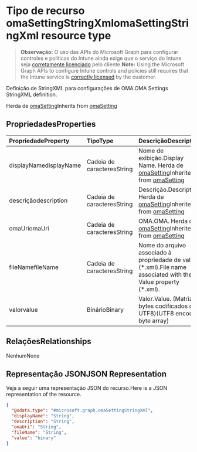 # <a name="omasettingstringxml-resource-type"></a><span data-ttu-id="2957f-101">Tipo de recurso omaSettingStringXml</span><span class="sxs-lookup"><span data-stu-id="2957f-101">omaSettingStringXml resource type</span></span>

> <span data-ttu-id="2957f-102">**Observação:** O uso das APIs do Microsoft Graph para configurar controles e políticas do Intune ainda exige que o serviço do Intune seja [corretamente licenciado](https://go.microsoft.com/fwlink/?linkid=839381) pelo cliente.</span><span class="sxs-lookup"><span data-stu-id="2957f-102">**Note:** Using the Microsoft Graph APIs to configure Intune controls and policies still requires that the Intune service is [correctly licensed](https://go.microsoft.com/fwlink/?linkid=839381) by the customer.</span></span>

<span data-ttu-id="2957f-103">Definição de StringXML para configurações de OMA.</span><span class="sxs-lookup"><span data-stu-id="2957f-103">OMA Settings StringXML definition.</span></span>

<span data-ttu-id="2957f-104">Herda de [omaSetting](../resources/intune_deviceconfig_omasetting.md)</span><span class="sxs-lookup"><span data-stu-id="2957f-104">Inherits from [omaSetting](../resources/intune_deviceconfig_omasetting.md)</span></span>

## <a name="properties"></a><span data-ttu-id="2957f-105">Propriedades</span><span class="sxs-lookup"><span data-stu-id="2957f-105">Properties</span></span>
|<span data-ttu-id="2957f-106">Propriedade</span><span class="sxs-lookup"><span data-stu-id="2957f-106">Property</span></span>|<span data-ttu-id="2957f-107">Tipo</span><span class="sxs-lookup"><span data-stu-id="2957f-107">Type</span></span>|<span data-ttu-id="2957f-108">Descrição</span><span class="sxs-lookup"><span data-stu-id="2957f-108">Description</span></span>|
|:---|:---|:---|
|<span data-ttu-id="2957f-109">displayName</span><span class="sxs-lookup"><span data-stu-id="2957f-109">displayName</span></span>|<span data-ttu-id="2957f-110">Cadeia de caracteres</span><span class="sxs-lookup"><span data-stu-id="2957f-110">String</span></span>|<span data-ttu-id="2957f-111">Nome de exibição.</span><span class="sxs-lookup"><span data-stu-id="2957f-111">Display Name.</span></span> <span data-ttu-id="2957f-112">Herda de [omaSetting](../resources/intune_deviceconfig_omasetting.md)</span><span class="sxs-lookup"><span data-stu-id="2957f-112">Inherited from [omaSetting](../resources/intune_deviceconfig_omasetting.md)</span></span>|
|<span data-ttu-id="2957f-113">descrição</span><span class="sxs-lookup"><span data-stu-id="2957f-113">description</span></span>|<span data-ttu-id="2957f-114">Cadeia de caracteres</span><span class="sxs-lookup"><span data-stu-id="2957f-114">String</span></span>|<span data-ttu-id="2957f-115">Descrição.</span><span class="sxs-lookup"><span data-stu-id="2957f-115">Description.</span></span> <span data-ttu-id="2957f-116">Herda de [omaSetting](../resources/intune_deviceconfig_omasetting.md)</span><span class="sxs-lookup"><span data-stu-id="2957f-116">Inherited from [omaSetting](../resources/intune_deviceconfig_omasetting.md)</span></span>|
|<span data-ttu-id="2957f-117">omaUri</span><span class="sxs-lookup"><span data-stu-id="2957f-117">omaUri</span></span>|<span data-ttu-id="2957f-118">Cadeia de caracteres</span><span class="sxs-lookup"><span data-stu-id="2957f-118">String</span></span>|<span data-ttu-id="2957f-119">OMA.</span><span class="sxs-lookup"><span data-stu-id="2957f-119">OMA.</span></span> <span data-ttu-id="2957f-120">Herda de [omaSetting](../resources/intune_deviceconfig_omasetting.md)</span><span class="sxs-lookup"><span data-stu-id="2957f-120">Inherited from [omaSetting](../resources/intune_deviceconfig_omasetting.md)</span></span>|
|<span data-ttu-id="2957f-121">fileName</span><span class="sxs-lookup"><span data-stu-id="2957f-121">fileName</span></span>|<span data-ttu-id="2957f-122">Cadeia de caracteres</span><span class="sxs-lookup"><span data-stu-id="2957f-122">String</span></span>|<span data-ttu-id="2957f-123">Nome do arquivo associado à propriedade de valor (\*.xml).</span><span class="sxs-lookup"><span data-stu-id="2957f-123">File name associated with the Value property (\*.xml).</span></span>|
|<span data-ttu-id="2957f-124">valor</span><span class="sxs-lookup"><span data-stu-id="2957f-124">value</span></span>|<span data-ttu-id="2957f-125">Binário</span><span class="sxs-lookup"><span data-stu-id="2957f-125">Binary</span></span>|<span data-ttu-id="2957f-126">Valor.</span><span class="sxs-lookup"><span data-stu-id="2957f-126">Value.</span></span> <span data-ttu-id="2957f-127">(Matriz de bytes codificados de UTF8)</span><span class="sxs-lookup"><span data-stu-id="2957f-127">(UTF8 encoded byte array)</span></span>|

## <a name="relationships"></a><span data-ttu-id="2957f-128">Relações</span><span class="sxs-lookup"><span data-stu-id="2957f-128">Relationships</span></span>
<span data-ttu-id="2957f-129">Nenhum</span><span class="sxs-lookup"><span data-stu-id="2957f-129">None</span></span>
## <a name="json-representation"></a><span data-ttu-id="2957f-130">Representação JSON</span><span class="sxs-lookup"><span data-stu-id="2957f-130">JSON Representation</span></span>
<span data-ttu-id="2957f-131">Veja a seguir uma representação JSON do recurso.</span><span class="sxs-lookup"><span data-stu-id="2957f-131">Here is a JSON representation of the resource.</span></span>
<!-- {
  "blockType": "resource",
  "@odata.type": "microsoft.graph.omaSettingStringXml"
}
-->
``` json
{
  "@odata.type": "#microsoft.graph.omaSettingStringXml",
  "displayName": "String",
  "description": "String",
  "omaUri": "String",
  "fileName": "String",
  "value": "binary"
}
```



